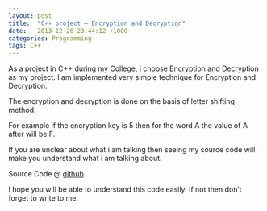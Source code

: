 ```yaml
---
layout: post
title:  "C++ project – Encryption and Decryption"
date:   2013-12-26 23:44:12 +1000
categories: Programming
tags: C++
---
```


As a project in C++ during my College, i choose Encryption and Decryption as my project. I am implemented very simple technique for Encryption and Decryption.

The encryption and decryption is done on the basis of letter shifting method.

For example if the encryption key is 5 then for the word A the value of A after will be F.

If you are unclear about what i am talking then seeing my source code will make you understand what i am talking about.

Source Code @ [github].

I hope you will be able to understand this code easily. If not then don’t forget to write to me.


[github]: https://github.com/acsudeep/cplusplus-encryption-decryption
